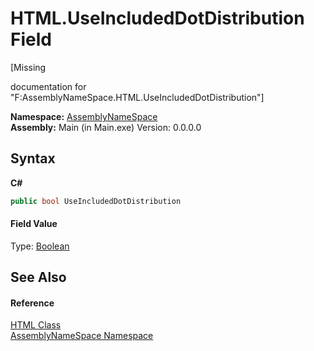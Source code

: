 # HTML.UseIncludedDotDistribution Field
 

\[Missing <summary> documentation for "F:AssemblyNameSpace.HTML.UseIncludedDotDistribution"\]

**Namespace:**&nbsp;<a href="6bcc80ef-5cfd-db5f-1eb2-7297d1c16397">AssemblyNameSpace</a><br />**Assembly:**&nbsp;Main (in Main.exe) Version: 0.0.0.0

## Syntax

**C#**<br />
``` C#
public bool UseIncludedDotDistribution
```


#### Field Value
Type: <a href="http://msdn2.microsoft.com/en-us/library/a28wyd50" target="_blank">Boolean</a>

## See Also


#### Reference
<a href="a11d2b70-721d-68f6-02c8-9f6da755b1cb">HTML Class</a><br /><a href="6bcc80ef-5cfd-db5f-1eb2-7297d1c16397">AssemblyNameSpace Namespace</a><br />